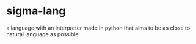 # sigma-lang
a language with an interpreter made in python that aims to be as close to natural language as possible
